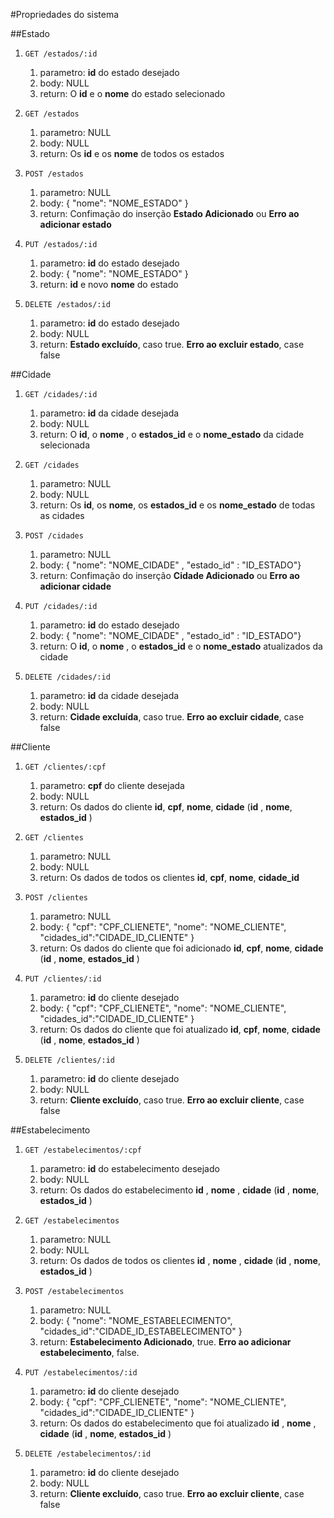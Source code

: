 #Propriedades do sistema


##Estado


1.  `GET /estados/:id`
    1. parametro: **id** do estado desejado
    2. body: NULL
    3. return: O **id** e o **nome** do estado selecionado

2.  `GET /estados`
    1. parametro: NULL
    2. body: NULL
    3. return: Os **id** e os **nome** de todos os estados

3.  `POST /estados`
    1. parametro: NULL
    2. body: { "nome": "NOME_ESTADO" }
    3. return: Confimação do inserção **Estado Adicionado** ou **Erro ao adicionar estado**

4.  `PUT /estados/:id`
    1. parametro: **id** do estado desejado
    2. body: { "nome": "NOME_ESTADO" }
    3. return: **id** e novo **nome** do estado

5.  `DELETE /estados/:id`
    1. parametro: **id** do estado desejado
    2. body: NULL
    3. return: **Estado excluído**, caso true. **Erro ao excluir estado**, case false

##Cidade


1.  `GET /cidades/:id`
    1. parametro: **id** da cidade desejada
    2. body: NULL
    3. return: O **id**, o **nome** , o **estados_id** e o **nome_estado** da cidade selecionada

2.  `GET /cidades`
    1. parametro: NULL
    2. body: NULL
    3. return: Os **id**, os **nome**, os **estados_id** e os **nome_estado**  de todas as cidades

3.  `POST /cidades`
    1. parametro: NULL
    2. body: { "nome": "NOME_CIDADE" , "estado_id" : "ID_ESTADO"}
    3. return: Confimação do inserção **Cidade Adicionado** ou **Erro ao adicionar cidade**

4.  `PUT /cidades/:id`
    1. parametro: **id** do estado desejado
    2. body: { "nome": "NOME_CIDADE" , "estado_id" : "ID_ESTADO"}
    3. return: O **id**, o **nome** , o **estados_id** e o **nome_estado** atualizados da cidade

5.  `DELETE /cidades/:id`
    1. parametro: **id** da cidade desejada
    2. body: NULL
    3. return: **Cidade excluída**, caso true. **Erro ao excluir cidade**, case false
    

##Cliente


1.  `GET /clientes/:cpf`
    1. parametro: **cpf** do cliente desejada
    2. body: NULL
    3. return: Os dados do cliente **id**, **cpf**, **nome**, **cidade** (**id** , **nome**, **estados_id** )

2.  `GET /clientes`
    1. parametro: NULL
    2. body: NULL
    3. return: Os dados de todos os clientes **id**, **cpf**, **nome**, **cidade_id** 

3.  `POST /clientes`
    1. parametro: NULL
    2. body: { "cpf": "CPF_CLIENETE", "nome": "NOME_CLIENTE", "cidades_id":"CIDADE_ID_CLIENTE" }
    3. return: Os dados do cliente que foi adicionado **id**, **cpf**, **nome**, **cidade** (**id** , **nome**, **estados_id** )

4.  `PUT /clientes/:id`
    1. parametro: **id** do cliente desejado
    2. body: { "cpf": "CPF_CLIENETE", "nome": "NOME_CLIENTE", "cidades_id":"CIDADE_ID_CLIENTE" }
    3. return:  Os dados do cliente que foi atualizado **id**, **cpf**, **nome**, **cidade** (**id** , **nome**, **estados_id** )

5.  `DELETE /clientes/:id`
    1. parametro: **id** do cliente desejado
    2. body: NULL
    3. return: **Cliente excluído**, caso true. **Erro ao excluir cliente**, case false

##Estabelecimento


1.  `GET /estabelecimentos/:cpf`
    1. parametro: **id** do estabelecimento desejado
    2. body: NULL
    3. return: Os dados do estabelecimento **id** , **nome** , **cidade** (**id** , **nome**, **estados_id** )

2.  `GET /estabelecimentos`
    1. parametro: NULL
    2. body: NULL
    3. return: Os dados de todos os clientes **id** , **nome** , **cidade** (**id** , **nome**, **estados_id** )

3.  `POST /estabelecimentos`
    1. parametro: NULL
    2. body: { "nome": "NOME_ESTABELECIMENTO", "cidades_id":"CIDADE_ID_ESTABELECIMENTO" }
    3. return: **Estabelecimento Adicionado**, true. **Erro ao adicionar estabelecimento**, false.

4.  `PUT /estabelecimentos/:id`
    1. parametro: **id** do cliente desejado
    2. body: { "cpf": "CPF_CLIENETE", "nome": "NOME_CLIENTE", "cidades_id":"CIDADE_ID_CLIENTE" }
    3. return:  Os dados do estabelecimento que foi atualizado **id** , **nome** , **cidade** (**id** , **nome**, **estados_id** )

5.  `DELETE /estabelecimentos/:id`
    1. parametro: **id** do cliente desejado
    2. body: NULL
    3. return: **Cliente excluído**, caso true. **Erro ao excluir cliente**, case false
    